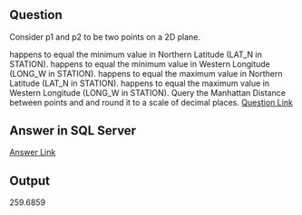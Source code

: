 # 

## Question
Consider p1 and p2 to be two points on a 2D plane.

 happens to equal the minimum value in Northern Latitude (LAT_N in STATION).
 happens to equal the minimum value in Western Longitude (LONG_W in STATION).
 happens to equal the maximum value in Northern Latitude (LAT_N in STATION).
 happens to equal the maximum value in Western Longitude (LONG_W in STATION).
Query the Manhattan Distance between points  and  and round it to a scale of  decimal places. [Question Link](https://www.hackerrank.com/challenges/weather-observation-station-18/problem)

## Answer in SQL Server
[Answer Link](https://github.com/ShravaniVoddula/SQL/blob/main/HackerRank/Medium/Weather%20Observation%20Station%2018/Weather%20Observation%20Station%2018.sql)

## Output
259.6859
